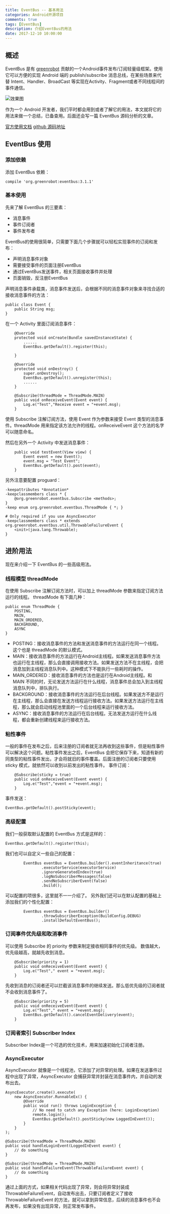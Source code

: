 ```yaml
---
title: EventBus -- 基本用法
categories: Android开源项目
comments: true
tags: [EventBus]
description: 介绍EventBus的用法
date: 2017-12-10 10:00:00
---
```


## 概述

EventBus 是有 [greenrobot](http://greenrobot.org/) 贡献的一个Android事件发布/订阅轻量级框架。使用它可以方便的实现 Android 端的 publish/subscribe 消息总线，在某些场景来代替 Intent、Handler、BroadCast 等实现在Activity、Fragment或者不同线程间的事件通信。

![效果图](https://raw.githubusercontent.com/greenrobot/EventBus/master/EventBus-Publish-Subscribe.png)

作为一个 Android 开发者，我们平时都会用到或者了解它的用法，本文就将它的用法来做一个总结，已备查用。后面还会写一篇 EventBus 源码分析的文章。

[官方使用文档](http://greenrobot.org/eventbus/documentation/)
[github 源码地址](https://github.com/greenrobot/EventBus)

## EventBus 使用

### 添加依赖

添加 EventBus 依赖：

```
compile 'org.greenrobot:eventbus:3.1.1'
```

### 基本使用

先来了解 EventBus 的三要素：

 - 消息事件
 - 事件订阅者
 - 事件发布者

EventBus的使用很简单，只需要下面几个步骤就可以轻松实现事件的订阅和发布：

 - 声明消息事件对象
 - 需要接受事件的页面注册EventBus
 - 通过EventBus发送事件，相关页面接收事件并处理
 - 页面销毁，反注册EventBus

声明消息事件承载类，消息事件发送后，会根据不同的消息事件对象来寻找合适的接收消息事件的方法：

```
public class Event {
    public String msg;
}
```

在一个 Activity 里面订阅消息事件：

```
    @Override
    protected void onCreate(Bundle savedInstanceState) {
        ......
        EventBus.getDefault().register(this);

    }

    @Override
    protected void onDestroy() {
        super.onDestroy();
        EventBus.getDefault().unregister(this);
        ......
    }

    @Subscribe(threadMode = ThreadMode.MAIN)
    public void onReceiveEvent(Event event) {
        Log.e("Test","Receive event = "+event.msg);
    }
```

使用 Subscribe 注解订阅方法，使用 Event 作为参数来接受 Event 类型的消息事件。threadMode 用来指定该方法允许的线程。onReceiveEvent 这个方法的名字可以随意命名。

然后在另外一个 Activity 中发送消息事件：

```
    public void testEvent(View view) {
        Event event = new Event();
        event.msg = "Test Event";
        EventBus.getDefault().post(event);
    }
```

另外注意要配置 proguard：

```
-keepattributes *Annotation*
-keepclassmembers class * {
    @org.greenrobot.eventbus.Subscribe <methods>;
}
-keep enum org.greenrobot.eventbus.ThreadMode { *; }
 
# Only required if you use AsyncExecutor
-keepclassmembers class * extends org.greenrobot.eventbus.util.ThrowableFailureEvent {
    <init>(java.lang.Throwable);
}
```

## 进阶用法

现在来介绍一下 EventBus 的一些高级用法。

### 线程模型 threadMode

在使用 Subscribe 注解订阅方法时，可以加上  threadMode 参数来指定订阅方法运行的线程。
threadMode 有下面几种：

```
public enum ThreadMode {
    POSTING,
    MAIN,
    MAIN_ORDERED,
    BACKGROUND,
    ASYNC
}
```

 - POSTING：接收消息事件的方法和发送消息事件的方法运行在同一个线程。这个也是 threadMode 的默认模式。
 - MAIN：接收消息事件的方法运行在Android主线程。如果发送消息事件方法也运行在主线程，那么会直接调用接收方法。如果发送方法不在主线程，会把消息加到主线程消息队列中。这种模式下不能执行一些耗时的操作。
 - MAIN_ORDERED：接收消息事件的方法也是运行在Android主线程。和 MAIN 不同的时，无论发送方法运行在什么线程，消息事件总会加入到主线程消息队列中，排队执行。
 - BACKGROUND：接收消息事件的方法运行在后台线程。如果发送方不是运行在主线程，那么会直接在发送方线程运行接收方法。如果发送方法运行在主线程，那么就会启动线程池里面的一个后台线程来运行接收方法。
 - ASYNC：接收消息事件的方法运行在后台线程。无法发送方运行在什么线程，都会重新创建线程来运行接收方法。
 

### 粘性事件

一般的事件在发布之后，后来注册的订阅者就无法再收到这些事件，但是粘性事件可以解决这个问题。粘性事件发出之后，EventBus 会把它保存下来，知道有新的同类型的粘性事件发出，才会将就旧的事件覆盖。后面注册的订阅者只要使用 sticky 模式，就依然可以收到以前发出的粘性事件。
事件订阅：

```
    @Subscribe(sticky = true)
    public void onReceiveEvent(Event event) {
        Log.e("Test","event = "+event.msg);
    }
```

事件发送：

```
EventBus.getDefault().postSticky(event);
```

### 高级配置

我们一般获取默认配置的 EventBus 方式是这样的：

```
EventBus.getDefault().register(this);
```

我们也可以自定义一些自己的配置：

```
        EventBus eventBus = EventBus.builder().eventInheritance(true)
                .executorService(executorService)
                .ignoreGeneratedIndex(true)
                .logNoSubscriberMessages(false)
                .sendNoSubscriberEvent(false)
                .build();
```

可以配置的项很多，这里就不一一介绍了。
另外我们还可以在默认配置的基础上添加我们的个性化配置：

```
        EventBus eventBus = EventBus.builder()
                .throwSubscriberException(BuildConfig.DEBUG)
                .installDefaultEventBus();
```

### 订阅事件优先级和取消事件

可以使用 Subscribe 的 priority 参数来制定接收相同事件的优先级。
数值越大，优先级越高，就越先收到消息。

```
    @Subscribe(priority = 1)
    public void onReceiveEvent(Event event) {
        Log.e("Test"," event = "+event.msg);
    }
```

先收到消息的订阅者还可以拦截该消息事件的继续发送。那么低优先级的订阅者就不会收到消息事件了。

```
    @Subscribe(priority = 5)
    public void onReceiveEvent(Event event) {
        Log.e("Test"," event = "+event.msg);
        EventBus.getDefault().cancelEventDelivery(event);
    }
```

### 订阅者索引 Subscriber Index

Subscriber Index是一个可选的优化技术，用来加速初始化订阅者注册。

### AsyncExecutor

AsyncExecutor 就像是一个线程池，它添加了对异常的处理。如果在发送事件过程中出现了异常，AsyncExecutor 会捕获异常并封装在消息事件内，并自动的发布出去。

```
AsyncExecutor.create().execute(
    new AsyncExecutor.RunnableEx() {
        @Override
        public void run() throws LoginException {
            // No need to catch any Exception (here: LoginException)
            remote.login();
            EventBus.getDefault().postSticky(new LoggedInEvent());
        }
    }
);
```

```
@Subscribe(threadMode = ThreadMode.MAIN)
public void handleLoginEvent(LoggedInEvent event) {
    // do something
}
 
@Subscribe(threadMode = ThreadMode.MAIN)
public void handleFailureEvent(ThrowableFailureEvent event) {
    // do something
}
```

通过上面的方式，如果相关代码出现了异常，则会将异常封装成 ThrowableFailureEvent，自动发布出去，只要订阅者定义了接收 ThrowableFailureEvent 的方法，就可以拿到异常信息，后续的消息事件也不会再发布，如果没有出现异常，则正常发布事件。
